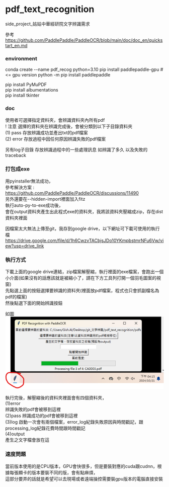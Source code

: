# pdf_text_recognition
side_project_姑姑中華經研院文字辨識需求


參考 https://github.com/PaddlePaddle/PaddleOCR/blob/main/doc/doc_en/quickstart_en.md  

### environment
conda create --name pdf_recog python=3.10
pip install paddlepaddle-gpu # <= gpu version
python -m pip install paddlepaddle

pip install PyMuPDF  
pip install albumentations  
pip install tkinter  


### doc

使用者可選擇指定資料夾，會辨識資料夾內所有pdf  
! 注意 選擇的資料夾在辨識完成後，會被分類到以下子目錄資料夾  
(1) pass 存放辨識成功並產出txt的pdf檔案  
(2) error 存放過程中因任何原因辨識失敗的pdf檔案  


另有log子目錄  存放辨識過程中的一些處理訊息 如辨識了多久 以及失敗的traceback  

### 打包成exe  

用pyinstaller無法成功，  
參考解決方案 : https://github.com/PaddlePaddle/PaddleOCR/discussions/11490  
另外還要在--hidden-import裡面加入fitz  
執行auto-py-to-exe成功後，  
會在output資料夾產生出此程式exe的資料夾，我將該資料夾壓縮成zip，存在dist資料夾裡面  

因檔案太大無法上傳至git，我存到google drive，以下網址可下載可使用的執行檔  
https://drive.google.com/file/d/1h6CwzvTACbjsJDo10YKmpbstmrNFu6Vw/view?usp=drive_link  

### 執行方式

下載上面的google drive連結，zip檔案解壓縮，執行裡面的exe檔案，會跑出一個小介面(如果沒有的話應該就是被縮小了，請在下方工具列打開一個羽毛圖案的視窗)  
先點選上面的按鈕選擇要辨識的資料夾(裡面放pdf檔案，程式也只會抓副檔名為pdf的檔案)  
然後點選下面的開始辨識按鈕

如圖  
![Alt text](示意圖.png "preview")  

執行完後，解壓縮後的資料夾裡面會有四個資料夾，  
(1)error  
辨識失敗的pdf會被移到這裡  
(2)pass
辨識成功的pdf會被移到這裡  
(3)log
啟動一次會有兩個檔案，error_log紀錄失敗原因與時間戳記，跟processing_log紀錄花費時間跟時間戳記  
(4)output  
產生之文字檔會放在這  


### 速度問題

當前版本使用的是CPU版本，GPU會快很多，但是要裝對應的cuda跟cudnn，根據每張顯卡的版本要裝不同的版，會有點麻煩，  
這部分要弄的話就是希望可以去現場或者遠端操控需要裝gpu版本的電腦直接安裝  